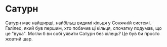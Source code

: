# Сатурн

Сатурн має найширші, найбільш видимі кільця у Сонячній системі. Галілео, який
був першим, хто побачив ці кільця, спочатку подумав, що це "вуха". Могли б ви
собі уявити Сатурн без кілець? Це був би просто жовтий шар.
